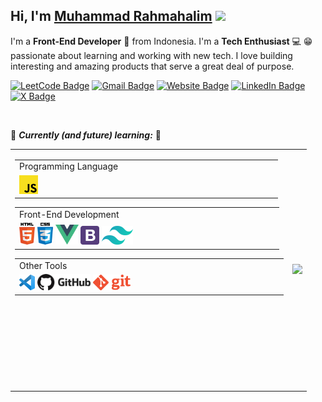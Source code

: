   ## Hi, I'm [Muhammad Rahmahalim](https://github.com/oxwazz) <img src="https://media.giphy.com/media/VgCDAzcKvsR6OM0uWg/giphy.gif" width="50">
  
  I'm a **Front-End Developer** 🚀 from Indonesia. I'm a **Tech Enthusiast** 💻 😁 passionate about learning and working with new tech. I love building interesting and amazing products that serve a great deal of purpose.
  
  [![LeetCode Badge](https://img.shields.io/badge/-LeetCode-FFA116?style=flat-square&logo=LeetCode&logoColor=white&link=https://leetcode.com/u/oxwazz/)](https://leetcode.com/u/oxwazz/)
  [![Gmail Badge](https://img.shields.io/badge/-Gmail-d14836?style=flat-square&logo=Gmail&logoColor=white&link=mailto:muhammad.rahmahalim@gmail.com)](mailto:muhammad.rahmahalim@gmail.com)
  [![Website Badge](https://img.shields.io/badge/Personal%20Blog-32a852?style=flat-square&link=https://oxwazz.com/)](https://oxwazz.com/)
  [![LinkedIn Badge](https://img.shields.io/badge/-LinkedIn-blue?style=flat-square&logo=Linkedin&logoColor=white&link=https://www.linkedin.com/in/oxwazz/)](https://www.linkedin.com/in/oxwazz/)
  [![X Badge](https://img.shields.io/badge/Twitter-000000?style=flat-square&logo=x&logoColor=white&link=https://x.com/oxwazz)](https://x.com/oxwazz)

  <br>
  
  🌱 <b><i>Currently (and future) learning:</i></b> 🌱
  <table>
     <tr>
        <td style="vertical-align:top">
           <table style="width:100%" >
              <tr>
                 <td>
                    Programming Language                            
                 </td>
              </tr>
              <tr>
                 <td>
                    <img src="logo-200px/javascript.png" width="30">
                 </td>
              </tr>
           </table>
           <table style="width:100%">
              <tr>
                 <td>
                    Front-End Development                            
                 </td>
              </tr>
              <tr>
                 <td>
                    <img src="logo-200px/html5.png" width="25">
                    <img src="logo-200px/css.png" width="25">
                    <img src="logo-200px/vuejs.png" width="37">
                    <img src="logo-200px/bootstrap4.png" width="30">
                    <img src="logo-200px/tailwindcss.png" width="50">
                 </td>
              </tr>
           </table>
           <table style="width:100%">
              <tr>
                 <td>
                    Other Tools                                      
                 </td>
              </tr>
              <tr>
                 <td>
                    <img src="logo-200px/vscode.png" width="25">
                    <img src="logo-200px/github.png" width="85">
                    <img src="logo-200px/git.png" width="60">
                 </td>
              </tr>
           </table>
          <div> </div>
          <div> </div>
          <div> </div>
          <div> </div>
          <div> </div>
          <div> </div>
          <div> </div>
          <div> </div>
        </td>
        <td>
           <img src="https://media.giphy.com/media/VbnUQpnihPSIgIXuZv/giphy-downsized.gif" />
        </td>
     </tr>
  </table>
